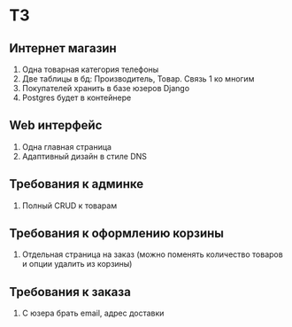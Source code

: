 # ТЗ
## Интернет магазин
1. Одна товарная категория телефоны
2. Две таблицы в бд: Производитель, Товар. Связь 1 ко многим
3. Покупателей хранить в базе юзеров Django
4. Postgres будет в контейнере

## Web интерфейс
1. Одна главная страница
2. Адаптивный дизайн в стиле DNS

## Требования к админке
1. Полный CRUD к товарам

## Требования к оформлению корзины
1. Отдельная страница на заказ (можно поменять количество товаров и опции удалить из корзины)

## Требования к заказа
1. С юзера брать email, адрес доставки